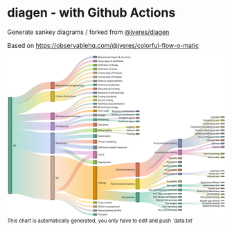 # diagen - with Github Actions
Generate sankey diagrams / forked from [@jveres/diagen](https://github.com/jveres/diagen)

Based on https://observablehq.com/@jveres/colorful-flow-o-matic

<img align="left" src="https://github.com/jveres/diagen-QA/blob/main/chart.svg?raw=true" />
<br>
<small>This chart is automatically generated, you only have to edit and push `data.txt`</small>